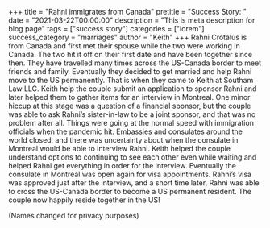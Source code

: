 +++
title = "Rahni immigrates from Canada"
pretitle = "Success Story: "
date = "2021-03-22T00:00:00"
description = "This is meta description for blog page"
tags = ["success story"]
categories = ["lorem"]
success_category = "marriages"
author = "Keith"
+++
Rahni Crotalus is from Canada and first met their spouse while the two were working in Canada. The two hit it off on their first date and have been together since then. They have travelled many times across the US-Canada border to meet friends and family. Eventually they decided to get married and help Rahni move to the US permanently. That is when they came to Keith at Southam Law LLC. Keith help the couple submit an application to sponsor Rahni and later helped them to gather items for an interview in Montreal. One minor hiccup at this stage was a question of a financial sponsor, but the couple was able to ask Rahni’s sister-in-law to be a joint sponsor, and that was no problem after all. Things were going at the normal speed with immigration officials when the pandemic hit. Embassies and consulates around the world closed, and there was uncertainty about when the consulate in Montreal would be able to interview Rahni. Keith helped the couple understand options to continuing to see each other even while waiting and helped Rahni get everything in order for the interview. Eventually the consulate in Montreal was open again for visa appointments. Rahni’s visa was approved just after the interview, and a short time later, Rahni was able to cross the US-Canada border to become a US permanent resident. The couple now happily reside together in the US!

(Names changed for privacy purposes)
